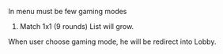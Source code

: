 In menu must be few gaming modes

1) Match 1x1 (9 rounds)
List will grow.

When user choose gaming mode, he will be redirect into Lobby.
